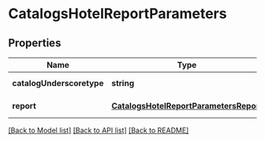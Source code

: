 # CatalogsHotelReportParameters

## Properties
Name | Type | Description | Notes
------------ | ------------- | ------------- | -------------
**catalogUnderscoretype** | **string** |  | [default to null]
**report** | [**CatalogsHotelReportParametersReport**](CatalogsHotelReportParametersReport.md) |  | [default to null]

[[Back to Model list]](../README.md#documentation-for-models) [[Back to API list]](../README.md#documentation-for-api-endpoints) [[Back to README]](../README.md)


